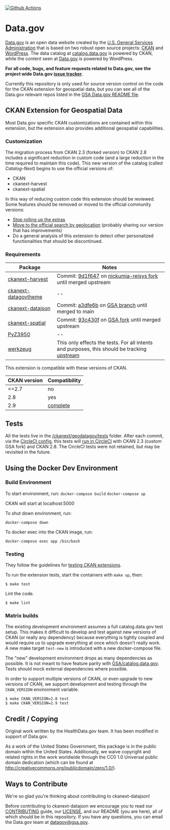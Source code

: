 [![Github Actions](https://github.com/GSA/ckanext-geodatagov/actions/workflows/test.yml/badge.svg)](https://github.com/GSA/ckanext-geodatagov/actions)

# Data.gov  

[Data.gov](http://data.gov) is an open data website created by the [U.S. General Services Administration](https://github.com/GSA/) that is based on two robust open source projects: [CKAN](http://ckan.org) and [WordPress](http://wordpress.org). The data catalog at [catalog.data.gov](catalog.data.gov) is powered by CKAN, while the content seen at [Data.gov](Data.gov) is powered by WordPress.  
        
**For all code, bugs, and feature requests related to Data.gov, see the project wide Data.gov [issue tracker](https://github.com/GSA/data.gov/issues).** 

Currently this repository is only used for source version control on the code for the CKAN extension for geospatial data, but you can see all of the Data.gov relevant repos listed in the [GSA Data.gov README file](https://github.com/GSA/data.gov/blob/master/README.md). 

## CKAN Extension for Geospatial Data

Most Data.gov specific CKAN customizations are contained within this extension, but the extension also provides additional geospatial capabilities.

### Customization

The migration process from CKAN 2.3 (forked version) to CKAN 2.8 includes a significant reduction in custom code (and a large reduction in the time required to maintain this code).
This new version of the catalog (called _Catalog-Next_) begins to use the official versions of:
  - CKAN
  - ckanext-harvest
  - ckanext-spatial

In this way of reducing custom code this extension should be reviewed. Some features should be removed or moved to the official community versions:
  - [Stop rolling up the extras](https://github.com/GSA/ckanext-geodatagov/issues/178)
  - [Move to the official search by geolocation](https://github.com/GSA/datagov-deploy/issues/2440) (probably sharing our version that has improvements)
  - Do a general analysis of this extension to detect other personalized functionalities that should be discontinued.

### Requirements

Package                                                                | Notes
---------------------------------------------------------------------- | -------------
[ckanext-harvest](https://github.com/ckan/ckanext-harvest/)            | Commit: [9d1f647](https://github.com/nickumia-reisys/ckanext-harvest.git@9d1f647d247c16b6c3acba26e321e9500cafb18c) on [nickumia-reisys fork](https://github.com/nickumia-reisys/ckanext-harvest) until merged upstream
[ckanext-datagovtheme](https://github.com/GSA/ckanext-datagovtheme)    | --
[ckanext-datajson](https://github.com/GSA/ckanext-datajson)            | Commit: [a3dfe6b](https://github.com/GSA/ckanext-datajson.git@a3dfe6bc183022572092ee572e557270701950a4) on [GSA branch](https://github.com/GSA/ckanext-datajson) until merged to main
[ckanext-spatial](https://github.com/ckan/ckanext-spatial)             | Commit: [93c430f](https://github.com/GSA/ckanext-spatial.git@93c430ffc36ba7e306652fd511efd0d1e7081381) on [GSA fork](https://github.com/GSA/ckanext-spatial) until merged upstream
[PyZ3950](https://github.com/danizen/PyZ3950)                          | --
[werkzeug](https://github.com/nickumia-reisys/werkzeug)                | This only effects the tests.  For all intents and purposes, this should be tracking [upstream](https://github.com/pallets/werkzeug)

This extension is compatible with these versions of CKAN.

CKAN version | Compatibility
------------ | -------------
<=2.7        | no
2.8          | yes
2.9          | [complete](https://github.com/GSA/datagov-ckan-multi/issues/570)

## Tests

All the tests live in the [/ckanext/geodatagov/tests](/ckanext/geodatagov/tests) folder. After each commit, via the [CircleCI config](https://github.com/GSA/ckanext-geodatagov/blob/master/.circleci/config.yml), this tests will [run in CircleCI](https://circleci.com/gh/GSA/ckanext-geodatagov) with CKAN 2.3 (custom GSA fork) and CKAN 2.8.  The CircleCI tests were not retained, but may be revisited in the future.

## Using the Docker Dev Environment

### Build Environment

To start environment, run:
```docker-compose build```
```docker-compose up```

CKAN will start at localhost:5000

To shut down environment, run:

```docker-compose down```

To docker exec into the CKAN image, run:

```docker-compose exec app /bin/bash```

### Testing

They follow the guidelines for [testing CKAN
extensions](https://docs.ckan.org/en/2.8/extensions/testing-extensions.html#testing-extensions).

To run the extension tests, start the containers with `make up`, then:

    $ make test

Lint the code.

    $ make lint
    
### Matrix builds

The existing development environment assumes a full catalog.data.gov test setup. This makes
it difficult to develop and test against new versions of CKAN (or really any
dependency) because everything is tightly coupled and would require us to
upgrade everything at once which doesn't really work. A new make target
`test-new` is introduced with a new docker-compose file.

The "new" development environment drops as many dependencies as possible. It is
not meant to have feature parity with
[GSA/catalog.data.gov](https://github.com/GSA/catalog.data.gov/). Tests should
mock external dependencies where possible.

In order to support multiple versions of CKAN, or even upgrade to new versions
of CKAN, we support development and testing through the `CKAN_VERSION`
environment variable.

    $ make CKAN_VERSION=2.8 test
    $ make CKAN_VERSION=2.9 test

## Credit / Copying

Original work written by the HealthData.gov team. It has been modified in support of Data.gov.

As a work of the United States Government, this package is in the public
domain within the United States. Additionally, we waive copyright and
related rights in the work worldwide through the CC0 1.0 Universal
public domain dedication (which can be found at http://creativecommons.org/publicdomain/zero/1.0/).

## Ways to Contribute
We're so glad you're thinking about contributing to ckanext-datajson!

Before contributing to ckanext-datajson we encourage you to read our
[CONTRIBUTING](CONTRIBUTING.md) guide, our [LICENSE](LICENSE.md), and our README
(you are here), all of which should be in this repository. If you have any
questions, you can email the Data.gov team at
[datagov@gsa.gov](mailto:datagov@gsa.gov).
